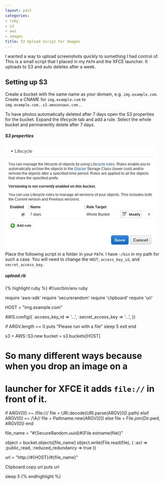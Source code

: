 ```yaml
---
layout: post
categories:
- ruby
- s3
- aws
- images
title: S3 Upload Script for Images
---
```


I wanted a way to upload screenshots quickly to something I had control of. This is a small script that I placed in my `PATH` and the XFCE launcher. It uploads to S3 and auto deletes after a week.

## Setting up S3

Create a bucket with the same name as your domain, e.g. `img.example.com`. Create a CNAME for `img.example.com` to `img.example.com..s3.amazonaws.com.`.

To have photos automatically deleted after 7 days open the S3 properties for the bucket. Expand the lifecycle tab and add a rule. Select the whole bucket and permanently delete after 7 days.

##### S3 properties
![S3 properties for the bucket](/images/s3-lifecycle.png)

Place the following script in a folder in your `PATH`. I have `~/bin` in my path for such a case. You will need to change the `HOST`, `access_key_id`, and `secret_access_key`.

##### upload.rb
{% highlight ruby %}
#!/usr/bin/env ruby

require 'aws-sdk'
require 'securerandom'
require 'clipboard'
require 'uri'

HOST = "img.example.com"

AWS.config({
  :access_key_id => '...',
  :secret_access_key => '...',
})

if ARGV.length == 0
  puts "Please run with a file"
  sleep 5
  exit
end

s3 = AWS::S3.new
bucket = s3.buckets[HOST]

# So many different ways because when you drop an image on a
# launcher for XFCE it adds `file://` in front of it.
if ARGV[0] =~ /file:\/\//
  file = URI.decode(URI.parse(ARGV[0]).path)
elsif ARGV[0] =~ /\A\//
  file = Pathname.new(ARGV[0])
else
  file = File.join(Dir.pwd, ARGV[0])
end

file_name = "#{SecureRandom.uuid}#{File.extname(file)}"

object = bucket.objects[file_name]
object.write(File.read(file), {
  :acl => :public_read,
  :reduced_redundancy => true
})

url = "http://#{HOST}/#{file_name}"

Clipboard.copy url
puts url

sleep 5
{% endhighlight %}
